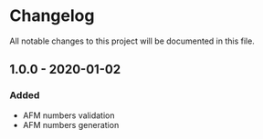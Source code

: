 # Changelog

All notable changes to this project will be documented in this file.

## **1.0.0** - 2020-01-02

### Added
- AFM numbers validation
- AFM numbers generation
